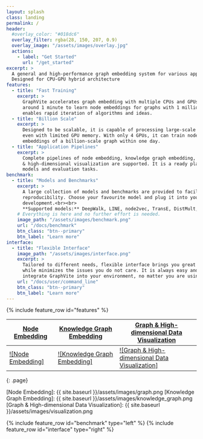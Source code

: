 ```yaml
---
layout: splash
class: landing
permalink: /
header:
  #overlay_color: "#018dc6"
  overlay_filter: rgba(28, 150, 207, 0.9)
  overlay_image: "/assets/images/overlay.jpg"
  actions:
    - label: "Get Started"
      url: "/get_started"
excerpt: >
  A general and high-performance graph embedding system for various applications<br>
  Designed for CPU-GPU hybrid architecture
features:
  - title: "Fast Training"
    excerpt: >
      GraphVite accelerates graph embedding with multiple CPUs and GPUs. Taking
      around 1 minute to learn node embeddings for graphs with 1 million nodes, it
      enables rapid iteration of algorithms and ideas.
  - title: "Billion Scale"
    excerpt: >
      Designed to be scalable, it is capable of processing large-scale graphs,
      even with limited GPU memory. With only 4 GPUs, it can train node
      embeddings of a billion-scale graph within one day.
  - title: "Application Pipelines"
    excerpt: >
      Complete pipelines of node embedding, knowledge graph embedding, and graph
      & high-dimensional visualization are supported. It is a ready playground for
      models and evaluation tasks.
benchmark:
  - title: "Models and Benchmarks"
    excerpt: >
      A large collection of models and benchmarks are provided to facilitate fast
      reproducibility. Choose your favourite model and plug it into your research or 
      development.<br><br>
      **Supported models:** DeepWalk, LINE, node2vec, TransE, DistMult, ComplEx, SimplE, RotatE, LargeVis, ...
    # Everything is here and no further effort is needed.
    image_path: "/assets/images/benchmark.png"
    url: "/docs/benchmark"
    btn_class: "btn--primary"
    btn_label: "Learn more"
interface:
  - title: "Flexible Interface"
    image_path: "/assets/images/interface.png"
    excerpt: >
      Tailored to different needs, flexible interface brings you great user experience,
      while minimizes the issues you do not care. It is always easy and efficient to
      integrate GraphVite into your environment, no matter you are using Python or C/C++.
    url: "/docs/user/command_line"
    btn_class: "btn--primary"
    btn_label: "Learn more"
---
```


{% include feature_row id="features" %}

| [Node Embedding][1]    | [Knowledge Graph Embedding][2]    | [Graph & High-dimensional Data Visualization][3]    |
|------------------------|-----------------------------------|-----------------------------------------------------|
| [![Node Embedding]][1] | [![Knowledge Graph Embedding]][2] | [![Graph & High-dimensional Data Visualization]][3] |
{: .page}

[1]: /docs/overview#node-embedding
[2]: /docs/overview#knowledge-graph-embedding
[3]: /docs/overview#graph-high-dimensional-data-visualization
[Node Embedding]: {{ site.baseurl }}/assets/images/graph.png
[Knowledge Graph Embedding]: {{ site.baseurl }}/assets/images/knowledge_graph.png
[Graph & High-dimensional Data Visualization]: {{ site.baseurl }}/assets/images/visualization.png

{% include feature_row id="benchmark" type="left" %}
{% include feature_row id="interface" type="right" %}
